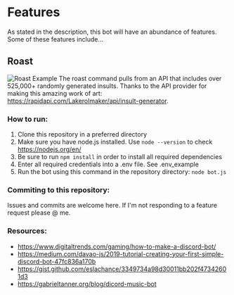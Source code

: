 # Features
As stated in the description, this bot will have an abundance of features. Some of these features include...
## Roast
![Roast Example](https://github.com/ajnatzic/Chad/blob/reformat-readme/img/insultexample.PNG?raw=true)
The roast command pulls from an API that includes over 525,000+ randomly generated insults. Thanks to the API provider for making this amazing work of art: https://rapidapi.com/Lakerolmaker/api/insult-generator.
### How to run:
1. Clone this repository in a preferred directory
2. Make sure you have node.js installed. Use `node --version` to check https://nodejs.org/en/
3. Be sure to run `npm install` in order to install all required dependencies
4. Enter all required credentials into a .env file. See .env_example
5. Run the bot using this command in the repository directory: `node bot.js`

### Commiting to this repository:
Issues and commits are welcome here. If I'm not responding to a feature request please @ me.

### Resources: 
* https://www.digitaltrends.com/gaming/how-to-make-a-discord-bot/
* https://medium.com/davao-js/2019-tutorial-creating-your-first-simple-discord-bot-47fc836a170b
* https://gist.github.com/eslachance/3349734a98d30011bb202f47342601d3
* https://gabrieltanner.org/blog/dicord-music-bot
